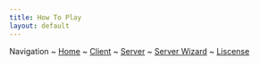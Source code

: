 ```yaml
---
title: How To Play
layout: default
---
```

Navigation ~ [Home](README.md) ~ [Client](CLIENT.md) ~ [Server](SERVER.md) ~ [Server Wizard](WIZARD.md) ~ [Liscense](CREDITS.md)

